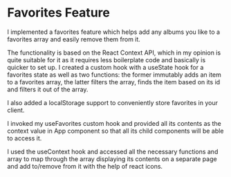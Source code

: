 # Favorites Feature

I implemented a favorites feature which helps add any albums you like to a favorites array and easily remove them from it.

The functionality is based on the React Context API, which in my opinion is quite suitable for it as it requires less boilerplate code and basically is quicker to set up. I created a custom hook with a useState hook for a favorites state as well as two functions: the former immutably adds an item to a favorites array, the latter filters the array, finds the item based on its id and filters it out of the array.

I also added a localStorage support to conveniently store favorites in your client.

I invoked my useFavorites custom hook and provided all its contents as the context value in App component so that all its child components will be able to access it.

I used the useContext hook and accessed all the necessary functions and array to map through the array displaying its contents on a separate page and add to/remove from it with the help of react icons.
